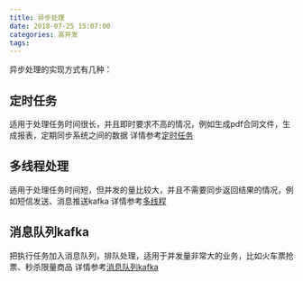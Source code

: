 ```yaml
---
title: 异步处理
date: 2018-07-25 15:07:00
categories: 高并发
tags: 
---
```

异步处理的实现方式有几种：
##  定时任务
适用于处理任务时间很长，并且即时要求不高的情况，例如生成pdf合同文件，生成报表，定期同步系统之间的数据
详情参考[定时任务](https://www.haijunyin.com/HighConcurrency-TimingTask.html)
## 多线程处理
适用于处理任务时间短，但并发的量比较大，并且不需要同步返回结果的情况，例如短信发送、消息推送kafka
详情参考[多线程](https://www.haijunyin.com/HighConcurrency-multithreading.html)
## 消息队列kafka
把执行任务加入消息队列，排队处理，适用于并发量非常大的业务，比如火车票抢票、秒杀限量商品
详情参考[消息队列kafka](https://haijunyin.com/HighConcurrency-kafka.html)